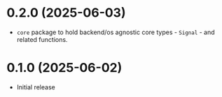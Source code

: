 # 0.2.0 (2025-06-03)
* `core` package to hold backend/os agnostic core types - `Signal` - and related functions.

# 0.1.0 (2025-06-02)
* Initial release
